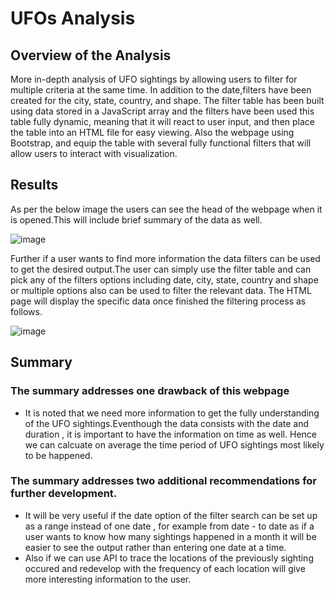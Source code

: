 # UFOs Analysis

## Overview of the Analysis
More in-depth analysis of UFO sightings by allowing users to filter for multiple criteria at the same time. In addition to the date,filters have been created for the city, state, country, and shape.
The filter table has been built using data stored in a JavaScript array and the filters have been used this table fully dynamic, meaning that it will react to user input, and then place the table into an HTML file for easy viewing.
Also the webpage using Bootstrap, and equip the table with several fully functional filters that will allow users to interact with visualization. 

## Results

As per the below image the users can see the head of the webpage when it is opened.This will include brief summary of the data as well. 

![image](https://user-images.githubusercontent.com/93173498/150068093-c3ed6bd6-3ef3-4f08-996a-9cd40d1af200.png)





Further if a user wants to find more information the data filters can be used to get the desired output.The user can simply use the filter table and can pick any of the filters options including date, city, state, country and shape or multiple options also can be used to filter the relevant data. The HTML page will display the specific data once finished the filtering process as follows.





![image](https://user-images.githubusercontent.com/93173498/150068801-88ba39a2-f506-45a2-ac36-56aba4b88ad7.png)





## Summary

### The summary addresses one drawback of this webpage
- It is noted that we need more information to get the fully understanding of the UFO sightings.Eventhough the data consists with the date and duration , it is important to have the information on time as well. Hence we can calcuate on average the time period of UFO sightings most likely to be happened.

### The summary addresses two additional recommendations for further development.
- It will be very useful if the date option of the filter search can be set up as a range instead of one date , for example from date - to date as if a user wants to know how many sightings happened in a month it will be easier to see the output rather than entering one date at a time. 
- Also if we can use API to trace the locations of the previously sighting occured and redevelop with the frequency of each location will give more interesting information to the user.  

